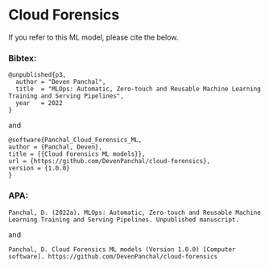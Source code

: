 # Cloud Forensics

If you refer to this ML model, please cite the below.

### Bibtex:
```
@unpublished{p3,
  author = "Deven Panchal",
  title  = "MLOps: Automatic, Zero-touch and Reusable Machine Learning Training and Serving Pipelines",
  year   = 2022
}
```
and 
```
@software{Panchal_Cloud_Forensics_ML,
author = {Panchal, Deven},
title = {{Cloud Forensics ML models}},
url = {https://github.com/DevenPanchal/cloud-forensics},
version = {1.0.0}
}
```

### APA:
```
Panchal, D. (2022a). MLOps: Automatic, Zero-touch and Reusable Machine Learning Training and Serving Pipelines. Unpublished manuscript.
```
and
```
Panchal, D. Cloud Forensics ML models (Version 1.0.0) [Computer software]. https://github.com/DevenPanchal/cloud-forensics
```
